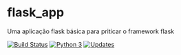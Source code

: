 # flask_app
Uma aplicação flask básica para priticar o framework flask

[![Build Status](https://app.travis-ci.com/JoaoZati/flask_app.svg?branch=main)](https://app.travis-ci.com/JoaoZati/flask_app)
[![Python 3](https://pyup.io/repos/github/JoaoZati/flask_app/python-3-shield.svg)](https://pyup.io/repos/github/JoaoZati/flask_app/)
[![Updates](https://pyup.io/repos/github/JoaoZati/flask_app/shield.svg)](https://pyup.io/repos/github/JoaoZati/flask_app/)
